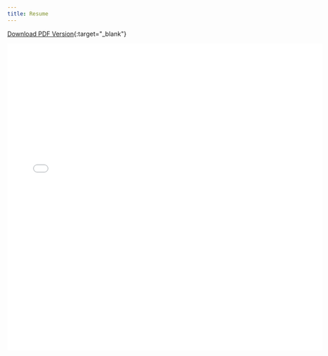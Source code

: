 ```yaml
---
title: Resume
---
```


[Download PDF Version](/assets/Caleb_Smith_Programmer_Resume.pdf){:target="_blank"}

<iframe src="/assets/Caleb_Smith_Programmer_Resume.pdf&embedded=true" style="width:718px; height:700px;" frameborder="0"></iframe>

